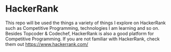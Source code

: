 # HackerRank
This repo will be used the things  a variety of things I explore on HackerRank such as Competitive Programming, technologies I am learning and so on.
Besides Topcoder & Codechef, HackerRank is also a good platform for Competitive Programming.
If you are not familiar with HackerRank, check them out https://www.hackerrank.com/
